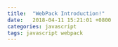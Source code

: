 ```yaml
---
title:  "WebPack Introduction!"
date:   2018-04-11 15:21:01 +0800
categories: javascript
tags: javascript webpack
---
```

